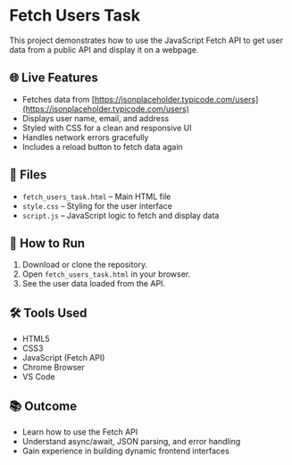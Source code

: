 # Fetch Users Task

This project demonstrates how to use the JavaScript Fetch API to get user data from a public API and display it on a webpage.

## 🌐 Live Features

- Fetches data from [https://jsonplaceholder.typicode.com/users](https://jsonplaceholder.typicode.com/users)
- Displays user name, email, and address
- Styled with CSS for a clean and responsive UI
- Handles network errors gracefully
- Includes a reload button to fetch data again

## 🧾 Files

- `fetch_users_task.html` – Main HTML file
- `style.css` – Styling for the user interface
- `script.js` – JavaScript logic to fetch and display data

## 🚀 How to Run

1. Download or clone the repository.
2. Open `fetch_users_task.html` in your browser.
3. See the user data loaded from the API.

## 🛠️ Tools Used

- HTML5
- CSS3
- JavaScript (Fetch API)
- Chrome Browser
- VS Code

## 📚 Outcome

- Learn how to use the Fetch API
- Understand async/await, JSON parsing, and error handling
- Gain experience in building dynamic frontend interfaces
